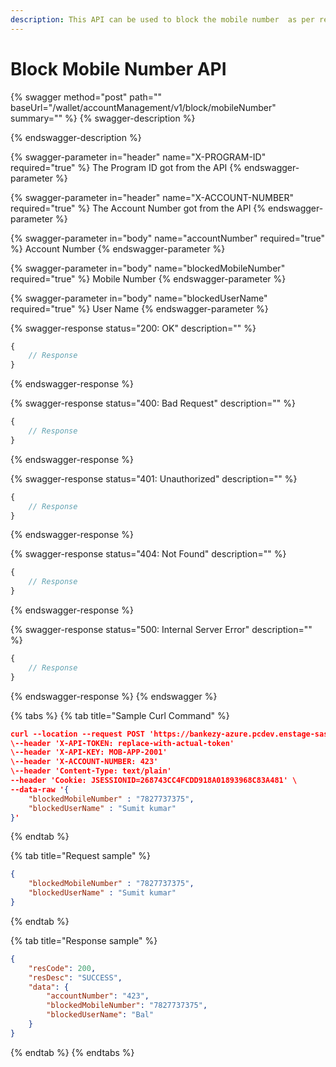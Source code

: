 ```yaml
---
description: This API can be used to block the mobile number  as per request.
---
```


# Block Mobile Number API

{% swagger method="post" path="" baseUrl="<domain>/wallet/accountManagement/v1/block/mobileNumber" summary="" %}
{% swagger-description %}

{% endswagger-description %}

{% swagger-parameter in="header" name="X-PROGRAM-ID" required="true" %}
The Program ID got from the API
{% endswagger-parameter %}

{% swagger-parameter in="header" name="X-ACCOUNT-NUMBER" required="true" %}
The Account Number got from the API
{% endswagger-parameter %}

{% swagger-parameter in="body" name="accountNumber" required="true" %}
Account Number
{% endswagger-parameter %}

{% swagger-parameter in="body" name="blockedMobileNumber" required="true" %}
Mobile Number
{% endswagger-parameter %}

{% swagger-parameter in="body" name="blockedUserName" required="true" %}
User Name
{% endswagger-parameter %}

{% swagger-response status="200: OK" description="" %}
```javascript
{
    // Response
}
```
{% endswagger-response %}

{% swagger-response status="400: Bad Request" description="" %}
```javascript
{
    // Response
}
```
{% endswagger-response %}

{% swagger-response status="401: Unauthorized" description="" %}
```javascript
{
    // Response
}
```
{% endswagger-response %}

{% swagger-response status="404: Not Found" description="" %}
```javascript
{
    // Response
}
```
{% endswagger-response %}

{% swagger-response status="500: Internal Server Error" description="" %}
```javascript
{
    // Response
}
```
{% endswagger-response %}
{% endswagger %}

{% tabs %}
{% tab title="Sample Curl Command" %}
```json
curl --location --request POST 'https://bankezy-azure.pcdev.enstage-sas.com/wallet/accountManagement/v1/block/mobileNumber' \
\--header 'X-API-TOKEN: replace-with-actual-token'
\--header 'X-API-KEY: MOB-APP-2001'
\--header 'X-ACCOUNT-NUMBER: 423'
\--header 'Content-Type: text/plain'
--header 'Cookie: JSESSIONID=268743CC4FCDD918A01893968C83A481' \
--data-raw '{
    "blockedMobileNumber" : "7827737375",
    "blockedUserName" : "Sumit kumar"
}'
```
{% endtab %}

{% tab title="Request sample" %}
```json
{
    "blockedMobileNumber" : "7827737375",
    "blockedUserName" : "Sumit kumar"
}
```
{% endtab %}

{% tab title="Response sample" %}
```json
{
    "resCode": 200,
    "resDesc": "SUCCESS",
    "data": {
        "accountNumber": "423",
        "blockedMobileNumber": "7827737375",
        "blockedUserName": "Bal"
    }
}
```
{% endtab %}
{% endtabs %}

